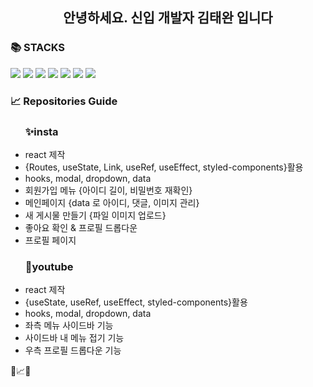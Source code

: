 <div align=center><h2>안녕하세요. 신입 개발자 김태완 입니다</h2></div>

<div><h3>📚 STACKS</h3></div>
<div> 
<img src="https://img.shields.io/badge/html5-E34F26?style=for-the-badge&logo=html5&logoColor=white">
<img src="https://img.shields.io/badge/css-1572B6?style=for-the-badge&logo=css3&logoColor=white"> 
<img src="https://img.shields.io/badge/javascript-F7DF1E?style=for-the-badge&logo=javascript&logoColor=black">
<img src="https://img.shields.io/badge/jquery-0769AD?style=for-the-badge&logo=jquery&logoColor=white">
<img src="https://img.shields.io/badge/react-61DAFB?style=for-the-badge&logo=react&logoColor=black">
<img src="https://img.shields.io/badge/bootstrap-7952B3?style=for-the-badge&logo=bootstrap&logoColor=white">
<img src="https://img.shields.io/badge/github-181717?style=for-the-badge&logo=github&logoColor=white">
</div>
<div><h3>📈 Repositories Guide</h3></div>
<ul><h3>✨insta</h3>
<li>react 제작</li>
<li>{Routes, useState, Link, useRef, useEffect, styled-components}활용</li>
<li>hooks, modal, dropdown, data</li>
<li>회원가입 메뉴 {아이디 길이, 비밀번호 재확인}</li>
<li>메인페이지 {data 로 아이디, 댓글, 이미지 관리}</li>
  <li>새 게시물 만들기 {파일 이미지 업로드} </li>
  <li>좋아요 확인 & 프로필 드롭다운</li>
  <li>프로필 페이지 </li>
</ul>
<ul><h3>🎉youtube</h3>
<li>react 제작</li>
<li>{useState, useRef, useEffect, styled-components}활용</li>
<li>hooks, modal, dropdown, data</li>
<li>좌측 메뉴 사이드바 기능</li>
<li>사이드바 내 메뉴 접기 기능</li> 
<li>우측 프로필 드롭다운 기능</li>
</ul>

🎨📈🔖
<!--
**twn2021/twn2021** is a ✨ _special_ ✨ repository because its `README.md` (this file) appears on your GitHub profile.

Here are some ideas to get you started:

- 🔭 I’m currently working on ...
- 🌱 I’m currently learning ...
- 👯 I’m looking to collaborate on ...
- 🤔 I’m looking for help with ...
- 💬 Ask me about ...
- 📫 How to reach me: ...
- 😄 Pronouns: ...
- ⚡ Fun fact: ...
-->
